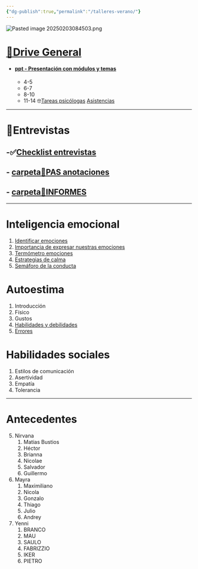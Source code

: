 ```yaml
---
{"dg-publish":true,"permalink":"/talleres-verano/"}
---
```



![Pasted image 20250203084503.png](/img/user/Pasted%20image%2020250203084503.png)
 
#  [ 🐧Drive General](https://drive.google.com/drive/folders/174eJcC0jv5xoKCyZfN_ReXhYblsYG9Xp)
- #### [ppt - Presentación con módulos y temas](https://docs.google.com/presentation/d/1QUcv_6N3MKA3jfXdNdWRrE3kfFZIoh0m/edit#slide=id.p21)
	- 4-5
	- 6-7
	- 8-10 
	- 11-14 
🤓[Tareas psicólogas](https://docs.google.com/spreadsheets/d/12zTu47K9cDH-ye0xJ9JasigGGmUxVwdKONgtPk_9nD0/edit?gid=127917895#gid=127917895)
 [Asistencias](https://docs.google.com/spreadsheets/d/1lu2rce7V7RHWnKniSv-6-c7EOMhnjZHD/edit?usp=drive_link&ouid=115101375739434327038&rtpof=true&sd=true)
 
---
# 🎤Entrevistas
##  -✅[Checklist entrevistas](https://docs.google.com/spreadsheets/d/1b09ZDIn6xWUomKmZaUPxIBG2VnslWR3yZl7zhTrdgvA/edit?usp=sharing) 
## - [ carpeta📝PAS anotaciones](https://drive.google.com/drive/folders/1X0oQUpX9Bu-vouNFFxLpbQJ18jzN3wTd)
## - [ carpeta📝INFORMES](https://drive.google.com/drive/folders/1Bpj1us57SJoj8QK7JkNIXKwa37nrOmFl)

---
# Inteligencia emocional
1. [Identificar emociones](https://docs.google.com/document/d/1iz9fvEl5P4KTvfsMhugNSTaC7XvQ2CdFmhpQUh3rQEQ/edit?tab=t.0)
2. [Importancia de expresar nuestras emociones](https://docs.google.com/document/d/1PS7lWBd4f6BJL93mCeQwTo3a_4nj-sIMe2sxFWInItA/edit?usp=sharing)
3. [Termómetro emociones](https://docs.google.com/document/d/11W3RdQsdg0RAwss9gYTGN1VHYH29LWG117OD6D2Cfq8/edit?usp=sharing)
4. [Estrategias de calma](https://docs.google.com/document/d/1cxYJKjkpu0w3GsB8rs7hdyt5FMbmVS8L/edit?usp=sharing&ouid=115101375739434327038&rtpof=true&sd=true)
5. [Semáforo de la conducta](https://docs.google.com/document/d/1ydad0s5J-CGVdXeUd5RqiDYnqXnAeJ9b/edit?usp=sharing&ouid=115101375739434327038&rtpof=true&sd=true)
# Autoestima
1. Introducción
2. Físico
3. Gustos
4. [Habilidades y debilidades](https://docs.google.com/document/d/1oo_JzVu29eZrQk-26HxNBc_B4YyPCGeO/edit#heading=h.30j0zll)
5. [Errores](https://docs.google.com/document/d/1MM8ssNLJkReO2UtbRNNevtb-ViQSVb_v/edit)

# Habilidades sociales
1. Estilos de comunicación
2. Asertividad
3. Empatía
4. Tolerancia
---
# Antecedentes
5. Nirvana
	1. Matias Bustios
	2. Héctor
	3. Brianna
	4. Nicolae
	5. Salvador
	6. Guillermo
6. Mayra
	1. Maximiliano
	2. Nicola
	3. Gonzalo
	4. Thiago
	5. Julio
	6. Andrey
7. Yenni
	1. BRANCO
	2. MAU
	3. SAULO
	4. FABRIZZIO
	5. IKER
	6. PIETRO
